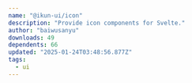 ```yaml
---
name: "@ikun-ui/icon"
description: "Provide icon components for Svelte."
author: "baiwusanyu"
downloads: 49
dependents: 66
updated: "2025-01-24T03:48:56.877Z"
tags: 
  - ui
---
```

